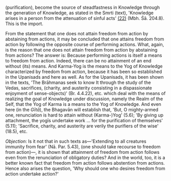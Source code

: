 (purification), become the source of steadfastness in Knowledge through the generation of Knowledge, as stated in the Smrti (text), 'Knowledge arises in a person from the attenuation of sinful acts' [\(22\)](#page--1-0) (Mbh. Śā. 204.8). This is the import.

From the statement that one does not attain freedom from action by abstaining from actions, it may be concluded that one attains freedom from action by following the opposite course of performing actions. What, again, is the reason that one does not attain freedom from action by abstaining from actions? The answer is: Because performing actions is itself a means to freedom from action. Indeed, there can be no attainment of an end without (its) means. And Karma-Yog is the means to the Yog of Knowledge characterized by freedom from action, because it has been so established in the Upanisads and here as well. As for the Upanisads, it has been shown in the texts, 'The Brāhmanas seek to know It through the study of the Vedas, sacrifices, (charity, and austerity consisting in a dispassionate enjoyment of sense-objects)' (Br. 4.4.22), etc. which deal with the means of realizing the goal of Knowledge under discussion, namely the Realm of the Self, that the Yog of Karma is a means to the Yog of Knowledge. And even here (in the *Gītā*), the Bhagavān will establish that, 'But, O mighty-armed one, renunciation is hard to attain without (Karma-)Yog' (5.6); 'By giving up attachment, the yogīs undertake work ... for the purification of themselves' (5.11); 'Sacrifice, charity, and austerity are verily the purifiers of the wise' (18.5), etc.

*Objection*: Is it not that in such texts as—'Extending to all creatures immunity from fear' (Nā. Par. 5.43), (one should take recourse to freedom from action)—, it is shown that attainment of freedom from action follows even from the renunciation of obligatory duties? And in the world, too, it is a better known fact that freedom from action follows abstention from actions. Hence also arises the question, 'Why should one who desires freedom from action undertake action?'